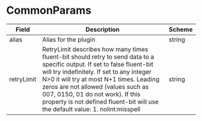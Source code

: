 # CommonParams




| Field | Description | Scheme |
| ----- | ----------- | ------ |
| alias | Alias for the plugin | string |
| retryLimit | RetryLimit describes how many times fluent-bit should retry to send data to a specific output. If set to false fluent-bit will try indefinitely. If set to any integer N>0 it will try at most N+1 times. Leading zeros are not allowed (values such as 007, 0150, 01 do not work). If this property is not defined fluent-bit will use the default value: 1. nolint:misspell | string |
